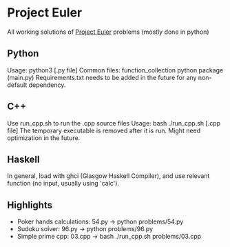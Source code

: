 # Project Euler

All working solutions of [Project Euler](https://projecteuler.net/) problems (mostly done in python)

## Python

Usage: python3 [.py file]
Common files: function_collection python package (main.py)
Requirements.txt needs to be added in the future for any non-default dependency.

## C++

Use run_cpp.sh to run the .cpp source files
Usage: bash ./run_cpp.sh [.cpp file]
The temporary executable is removed after it is run. Might need optimization in the future.

## Haskell

In general, load with ghci (Glasgow Haskell Compiler), and use relevant function (no input, usually using 'calc').

## Highlights

- Poker hands calculations: 54.py -> python problems/54.py
- Sudoku solver: 96.py -> python problems/96.py
- Simple prime cpp: 03.cpp -> bash ./run_cpp.sh problems/03.cpp
